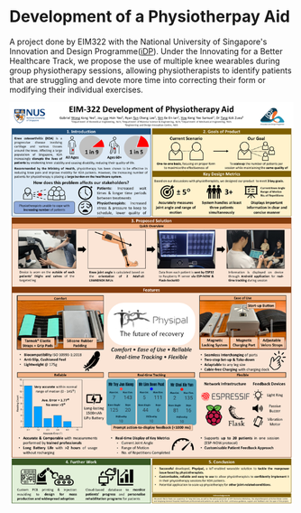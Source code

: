 # Development of a Physiotherpay Aid
A project done by EIM322 with the National University of Singapore's Innovation and Design Programme([iDP](https://cde.nus.edu.sg/idp/academics/overview/)). Under the Innovating for a Better Healthcare Track, we propose the use of multiple knee wearables during group physiotherapy sessions, allowing physiotherapists to identify patients that are struggling and devote more time into correcting their form or modifying their individual exercises.

![Poster](src/PosterFinal.png)

